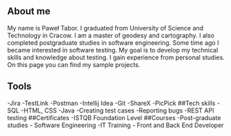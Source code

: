## About me
My name is Paweł Tabor. I graduated from University of Science and Technology in Cracow. I am a master of geodesy and cartography. I also completed postgraduate studies in software engineering. Some time ago I became interested in software testing. My goal is to develop my technical skills and knowledge about testing. I gain experience from personal studies. On this page you can find my sample projects.
## Tools
-Jira
-TestLink
-Postman
-Intellij Idea
-Git
-ShareX
-PicPick
##Tech skills
-SQL
-HTML, CSS
-Java
-Creating test cases
-Reporting bugs
-REST API testing
##Certificates
-ISTQB Foundation Level
##Courses
-Post-graduate studies - Software Engineering
-IT Training - Front and Back End Developer

